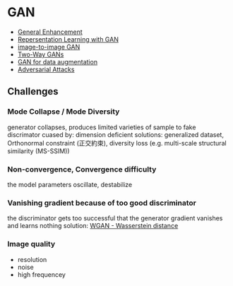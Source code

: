 # GAN
* [General Enhancement](GAN_general.md)
* [Repersentation Learning with GAN](GAN_repersentation_learning.md)
* [image-to-image GAN](GAN_image2image.md)
* [Two-Way GANs](two-way_GAN.md)
* [GAN for data augmentation](GAN_for_data_augmentation.md)
* [Adversarial Attacks](adversarial_attacks.md)

## Challenges
### Mode Collapse / Mode Diversity
generator collapses, produces limited varieties of sample to fake discrimator
cuased by: dimension deficient
solutions:  generalized dataset, Orthonormal constraint (正交約束), diversity loss (e.g. multi-scale structural similarity (MS-SSIM))
### Non-convergence, Convergence difficulty
the model parameters oscillate, destabilize
### Vanishing gradient because of too good discriminator
the discriminator gets too successful that the generator gradient vanishes and learns nothing
solution: [WGAN - Wasserstein distance](/generative_models/GAN_general.html#wgan-icml-2017)
### Image quality
* resolution
* noise
* high frequencey